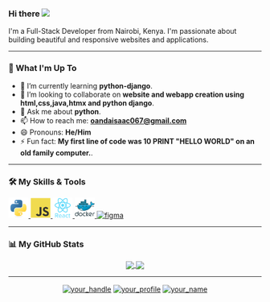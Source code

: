 ### Hi there <img src="https://media.giphy.com/media/hvRJCLFzcasrR4ia7z/giphy.gif" width="25px">

I'm a Full-Stack Developer from Nairobi, Kenya. I'm passionate about building beautiful and responsive websites and applications.

---

### 🚀 What I'm Up To

* 🌱 I’m currently learning **python-django**.
* 👯 I’m looking to collaborate on **website and webapp creation using html,css,java,htmx and python django**.
* 💬 Ask me about **python**.
* 📫 How to reach me: **oandaisaac067@gmail.com** 
* 😄 Pronouns: **He/Him**
* ⚡ Fun fact: **My first line of code was 10 PRINT "HELLO WORLD" on an old family computer.**.

---

### 🛠️ My Skills & Tools

<p align="left">
  <a href="https://www.python.org" target="_blank" rel="noreferrer">
    <img src="https://raw.githubusercontent.com/devicons/devicon/master/icons/python/python-original.svg" alt="python" width="40" height="40"/>
  </a>
  <a href="https://developer.mozilla.org/en-US/docs/Web/JavaScript" target="_blank" rel="noreferrer">
    <img src="https://raw.githubusercontent.com/devicons/devicon/master/icons/javascript/javascript-original.svg" alt="javascript" width="40" height="40"/>
  </a>
  <a href="https://reactjs.org/" target="_blank" rel="noreferrer">
    <img src="https://raw.githubusercontent.com/devicons/devicon/master/icons/react/react-original-wordmark.svg" alt="react" width="40" height="40"/>
  </a>
  <a href="https://www.docker.com/" target="_blank" rel="noreferrer">
    <img src="https://raw.githubusercontent.com/devicons/devicon/master/icons/docker/docker-original-wordmark.svg" alt="docker" width="40" height="40"/>
  </a>
  <a href="https://www.figma.com/" target="_blank" rel="noreferrer">
    <img src="https://www.figma.com/file/aFCP7iB9s6gJ5K2L3T5mX5/brand-assets?node-id=0%3A1" alt="figma" width="40" height="40"/>
  </a>
</p>

---

### 📊 My GitHub Stats

<p align="center">
  <a href="https://github.com/anuraghazra/github-readme-stats">
    <img align="center" src="https://github-readme-stats.vercel.app/api?username=IZZOH1997&show_icons=true&theme=dracula&hide_border=true&count_private=true" />
  </a>
  <a href="https://github.com/anuraghazra/github-readme-stats">
    <img align="center" src="https://github-readme-stats.vercel.app/api/top-langs/?username=your-username&layout=compact&theme=dracula&hide_border=true" />
  </a>
</p>

---
<p align="center">
  <a href="https://twitter.com/your_handle" target="blank"><img align="center" src="https://raw.githubusercontent.com/rahuldkjain/github-profile-readme-generator/master/src/images/icons/Social/twitter.svg" alt="your_handle" height="30" width="40" /></a>
  <a href="https://linkedin.com/in/your_profile" target="blank"><img align="center" src="https://raw.githubusercontent.com/rahuldkjain/github-profile-readme-generator/master/src/images/icons/Social/linked-in-alt.svg" alt="your_profile" height="30" width="40" /></a>
  <a href="https://stackoverflow.com/users/your_id/your_name" target="blank"><img align="center" src="https://raw.githubusercontent.com/rahuldkjain/github-profile-readme-generator/master/src/images/icons/Social/stack-overflow.svg" alt="your_name" height="30" width="40" /></a>
</p>

